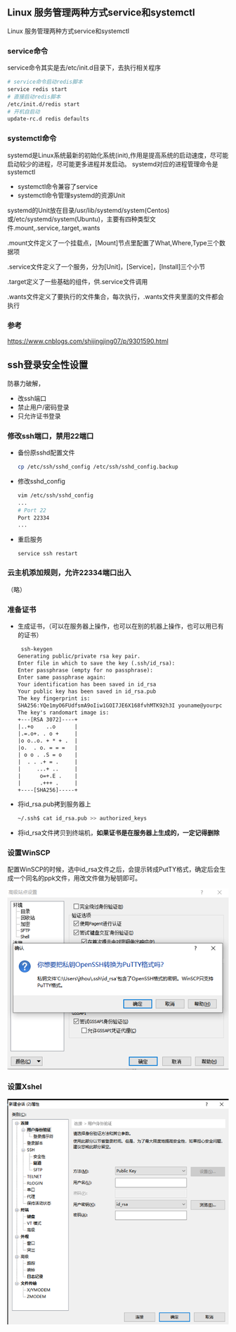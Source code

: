 ## Linux 服务管理两种方式service和systemctl

Linux 服务管理两种方式service和systemctl

### service命令

service命令其实是去/etc/init.d目录下，去执行相关程序

```bash
# service命令启动redis脚本
service redis start
# 直接启动redis脚本
/etc/init.d/redis start
# 开机自启动
update-rc.d redis defaults
```

### systemctl命令

systemd是Linux系统最新的初始化系统(init),作用是提高系统的启动速度，尽可能启动较少的进程，尽可能更多进程并发启动。
systemd对应的进程管理命令是systemctl

- systemctl命令兼容了service
- systemctl命令管理systemd的资源Unit

systemd的Unit放在目录/usr/lib/systemd/system(Centos)或/etc/systemd/system(Ubuntu)，主要有四种类型文件.mount,.service,.target,.wants

.mount文件定义了一个挂载点，[Mount]节点里配置了What,Where,Type三个数据项

.service文件定义了一个服务，分为[Unit]，[Service]，[Install]三个小节

.target定义了一些基础的组件，供.service文件调用

.wants文件定义了要执行的文件集合，每次执行，.wants文件夹里面的文件都会执行

### 参考

https://www.cnblogs.com/shijingjing07/p/9301590.html



## ssh登录安全性设置

防暴力破解，

- 改ssh端口
- 禁止用户/密码登录
- 只允许证书登录

### 修改ssh端口，禁用22端口

- 备份原sshd配置文件

  ```bash
  cp /etc/ssh/sshd_config /etc/ssh/sshd_config.backup
  ```

  

- 修改sshd_config

  ```bash
  vim /etc/ssh/sshd_config
  ...
  # Port 22
  Port 22334
  ...
  ```

  

- 重启服务

  ```
  service ssh restart
  ```

  

### 云主机添加规则，允许22334端口出入

（略）

### 准备证书

- 生成证书，（可以在服务器上操作，也可以在别的机器上操作，也可以用已有的证书）

  ```
   ssh-keygen
  Generating public/private rsa key pair.
  Enter file in which to save the key (.ssh/id_rsa): 
  Enter passphrase (empty for no passphrase): 
  Enter same passphrase again: 
  Your identification has been saved in id_rsa
  Your public key has been saved in id_rsa.pub
  The key fingerprint is:
  SHA256:YQe1myO6FUdfsmA9oIiw1GOI7JE6X168fvhMTK92h3I youname@yourpc
  The key's randomart image is:
  +---[RSA 3072]----+
  |..+o    ..o      |
  |.=.o+. . o +     |
  |o o..o. + * + .  |
  |o.  . o. = = =   |
  | o o . .S = o    |
  |  . . .+ = .     |
  |     ...+ ..     |
  |      o=+.E .    |
  |      .+++ .     |
  +----[SHA256]-----+
  
  ```

- 将id_rsa.pub拷到服务器上

  ```bash
  ~/.ssh$ cat id_rsa.pub >> authorized_keys
  ```

- 将id_rsa文件拷贝到终端机，**如果证书是在服务器上生成的，一定记得删除**

### 设置WinSCP

配置WinSCP的时候，选中id_rsa文件之后，会提示转成PutTY格式，确定后会生成一个同名的ppk文件，用改文件做为秘钥即可。

![image-20210924181253598](img/10-Linux_Tips/image-20210924181253598.png)

### 设置Xshel

![image-20210924181707995](img/10-Linux_Tips/image-20210924181707995.png)
